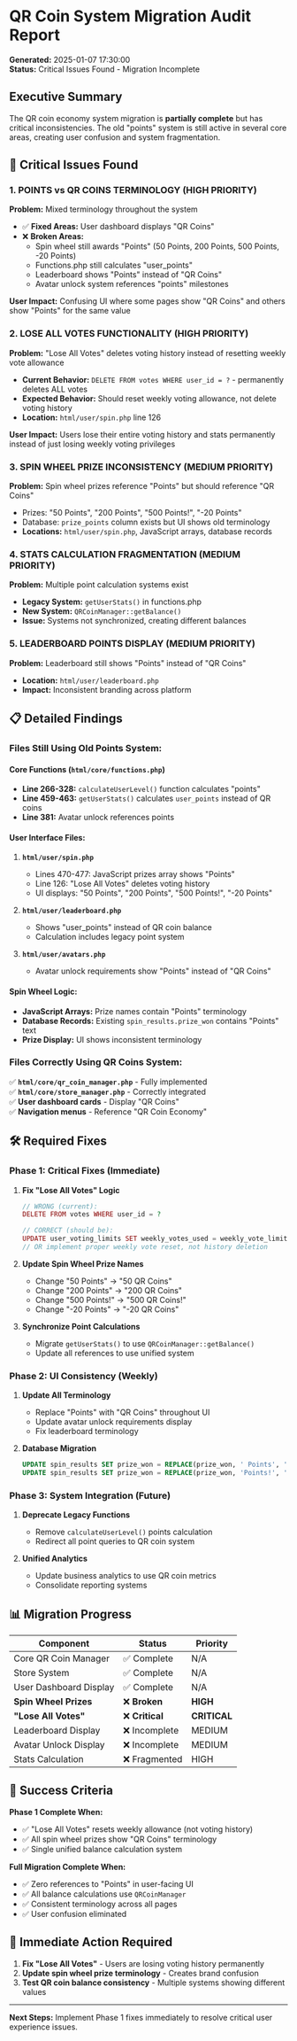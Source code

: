 # QR Coin System Migration Audit Report
**Generated:** 2025-01-07 17:30:00  
**Status:** Critical Issues Found - Migration Incomplete

## Executive Summary

The QR coin economy system migration is **partially complete** but has critical inconsistencies. The old "points" system is still active in several core areas, creating user confusion and system fragmentation.

## 🔴 Critical Issues Found

### 1. **POINTS vs QR COINS TERMINOLOGY** (HIGH PRIORITY)
**Problem:** Mixed terminology throughout the system
- ✅ **Fixed Areas:** User dashboard displays "QR Coins"
- ❌ **Broken Areas:** 
  - Spin wheel still awards "Points" (50 Points, 200 Points, 500 Points, -20 Points)
  - Functions.php still calculates "user_points" 
  - Leaderboard shows "Points" instead of "QR Coins"
  - Avatar unlock system references "points" milestones

**User Impact:** Confusing UI where some pages show "QR Coins" and others show "Points" for the same value

### 2. **LOSE ALL VOTES FUNCTIONALITY** (HIGH PRIORITY) 
**Problem:** "Lose All Votes" deletes voting history instead of resetting weekly vote allowance
- **Current Behavior:** `DELETE FROM votes WHERE user_id = ?` - permanently deletes ALL votes
- **Expected Behavior:** Should reset weekly voting allowance, not delete voting history
- **Location:** `html/user/spin.php` line 126

**User Impact:** Users lose their entire voting history and stats permanently instead of just losing weekly voting privileges

### 3. **SPIN WHEEL PRIZE INCONSISTENCY** (MEDIUM PRIORITY)
**Problem:** Spin wheel prizes reference "Points" but should reference "QR Coins"
- Prizes: "50 Points", "200 Points", "500 Points!", "-20 Points"
- Database: `prize_points` column exists but UI shows old terminology
- **Locations:** `html/user/spin.php`, JavaScript arrays, database records

### 4. **STATS CALCULATION FRAGMENTATION** (MEDIUM PRIORITY)
**Problem:** Multiple point calculation systems exist
- **Legacy System:** `getUserStats()` in functions.php
- **New System:** `QRCoinManager::getBalance()`
- **Issue:** Systems not synchronized, creating different balances

### 5. **LEADERBOARD POINTS DISPLAY** (MEDIUM PRIORITY)
**Problem:** Leaderboard still shows "Points" instead of "QR Coins"
- **Location:** `html/user/leaderboard.php`
- **Impact:** Inconsistent branding across platform

## 📋 Detailed Findings

### Files Still Using Old Points System:

#### Core Functions (`html/core/functions.php`)
- **Line 266-328:** `calculateUserLevel()` function calculates "points"
- **Line 459-463:** `getUserStats()` calculates `user_points` instead of QR coins
- **Line 381:** Avatar unlock references points

#### User Interface Files:
1. **`html/user/spin.php`**
   - Lines 470-477: JavaScript prizes array shows "Points"
   - Line 126: "Lose All Votes" deletes voting history
   - UI displays: "50 Points", "200 Points", "500 Points!", "-20 Points"

2. **`html/user/leaderboard.php`**
   - Shows "user_points" instead of QR coin balance
   - Calculation includes legacy point system

3. **`html/user/avatars.php`**
   - Avatar unlock requirements show "Points" instead of "QR Coins"

#### Spin Wheel Logic:
- **JavaScript Arrays:** Prize names contain "Points" terminology
- **Database Records:** Existing `spin_results.prize_won` contains "Points" text
- **Prize Display:** UI shows inconsistent terminology

### Files Correctly Using QR Coins System:

✅ **`html/core/qr_coin_manager.php`** - Fully implemented  
✅ **`html/core/store_manager.php`** - Correctly integrated  
✅ **User dashboard cards** - Display "QR Coins"  
✅ **Navigation menus** - Reference "QR Coin Economy"  

## 🛠️ Required Fixes

### Phase 1: Critical Fixes (Immediate)

1. **Fix "Lose All Votes" Logic**
   ```php
   // WRONG (current):
   DELETE FROM votes WHERE user_id = ?
   
   // CORRECT (should be):
   UPDATE user_voting_limits SET weekly_votes_used = weekly_vote_limit WHERE user_id = ?
   // OR implement proper weekly vote reset, not history deletion
   ```

2. **Update Spin Wheel Prize Names**
   - Change "50 Points" → "50 QR Coins"
   - Change "200 Points" → "200 QR Coins" 
   - Change "500 Points!" → "500 QR Coins!"
   - Change "-20 Points" → "-20 QR Coins"

3. **Synchronize Point Calculations**
   - Migrate `getUserStats()` to use `QRCoinManager::getBalance()`
   - Update all references to use unified system

### Phase 2: UI Consistency (Weekly)

1. **Update All Terminology**
   - Replace "Points" with "QR Coins" throughout UI
   - Update avatar unlock requirements display
   - Fix leaderboard terminology

2. **Database Migration**
   ```sql
   UPDATE spin_results SET prize_won = REPLACE(prize_won, ' Points', ' QR Coins');
   UPDATE spin_results SET prize_won = REPLACE(prize_won, 'Points!', 'QR Coins!');
   ```

### Phase 3: System Integration (Future)

1. **Deprecate Legacy Functions**
   - Remove `calculateUserLevel()` points calculation
   - Redirect all point queries to QR coin system

2. **Unified Analytics**
   - Update business analytics to use QR coin metrics
   - Consolidate reporting systems

## 📊 Migration Progress

| Component | Status | Priority |
|-----------|--------|----------|
| Core QR Coin Manager | ✅ Complete | N/A |
| Store System | ✅ Complete | N/A |
| User Dashboard Display | ✅ Complete | N/A |
| **Spin Wheel Prizes** | ❌ **Broken** | **HIGH** |
| **"Lose All Votes"** | ❌ **Critical** | **CRITICAL** |
| Leaderboard Display | ❌ Incomplete | MEDIUM |
| Avatar Unlock Display | ❌ Incomplete | MEDIUM |
| Stats Calculation | ❌ Fragmented | HIGH |

## 🎯 Success Criteria

**Phase 1 Complete When:**
- ✅ "Lose All Votes" resets weekly allowance (not voting history)
- ✅ All spin wheel prizes show "QR Coins" terminology
- ✅ Single unified balance calculation system

**Full Migration Complete When:**
- ✅ Zero references to "Points" in user-facing UI
- ✅ All balance calculations use `QRCoinManager`
- ✅ Consistent terminology across all pages
- ✅ User confusion eliminated

## 🚨 Immediate Action Required

1. **Fix "Lose All Votes"** - Users are losing voting history permanently
2. **Update spin wheel prize terminology** - Creates brand confusion
3. **Test QR coin balance consistency** - Multiple systems showing different values

---

**Next Steps:** Implement Phase 1 fixes immediately to resolve critical user experience issues. 